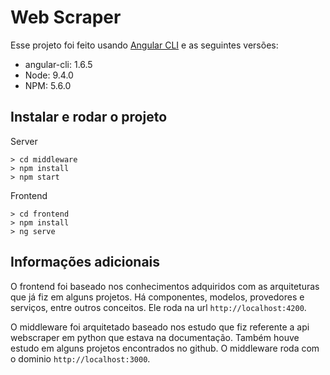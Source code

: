 
# Web Scraper

Esse projeto foi feito usando [Angular CLI](https://github.com/angular/angular-cli) e as seguintes versões:

 - angular-cli: 1.6.5 
 - Node: 9.4.0
 - NPM: 5.6.0

## Instalar e rodar o projeto
Server

    > cd middleware
    > npm install
    > npm start

Frontend

    > cd frontend
    > npm install
    > ng serve

## Informações adicionais

O frontend foi baseado nos conhecimentos adquiridos com as arquiteturas que já fiz em alguns projetos. Há componentes, modelos, provedores e serviços, entre outros conceitos. Ele roda na url `http://localhost:4200`.

O middleware foi arquitetado baseado nos estudo que fiz referente a api webscraper em python que estava na documentação. Também houve estudo em alguns projetos encontrados no github. O middleware roda com o dominio `http://localhost:3000`.
